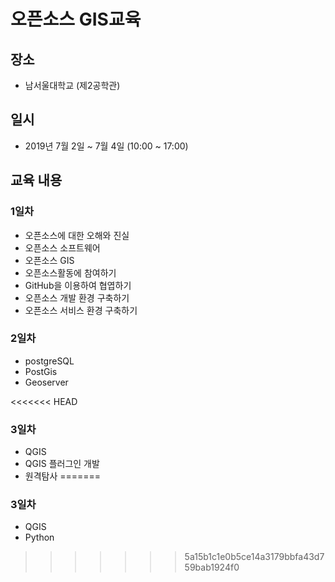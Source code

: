 ﻿# 오픈소스 GIS교육

## 장소
* 남서울대학교 (제2공학관)

## 일시
* 2019년 7월 2일 ~ 7월 4일 (10:00 ~ 17:00)

##  교육 내용
### 1일차
* 오픈소스에 대한 오해와 진실
* 오픈소스 소프트웨어
* 오픈소스 GIS
* 오픈소스활동에 참여하기
* GitHub을 이용하여 협엽하기
* 오픈소스 개발 환경 구축하기
* 오픈소스 서비스 환경 구축하기

### 2일차
* postgreSQL 
* PostGis
* Geoserver

<<<<<<< HEAD
### 3일차
* QGIS
* QGIS 플러그인 개발
* 원격탐사
=======
### 3일차 
* QGIS
* Python
>>>>>>> 5a15b1c1e0b5ce14a3179bbfa43d759bab1924f0
